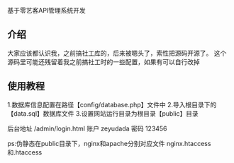 基于零艺客API管理系统开发

## 介绍

大家应该都认识我，之前搞社工库的，后来被嗯头了，索性把源码开源了。
这个源码里可能还残留着我之前搞社工时的一些配置，如果有可以自行改掉

## 使用教程

1.数据库信息配置在路径【config/database.php】文件中
2.导入根目录下的【data.sql】数据库文件
3.设置网站运行目录为根目录【public】目录

后台地址 /admin/login.html
账户 zeyudada 密码 123456

ps:伪静态在public目录下，nginx和apache分别对应文件 nginx.htaccess和.htaccess